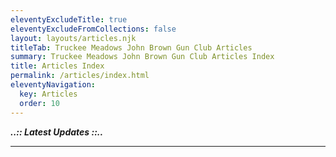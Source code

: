 ```yaml
---
eleventyExcludeTitle: true
eleventyExcludeFromCollections: false
layout: layouts/articles.njk
titleTab: Truckee Meadows John Brown Gun Club Articles
summary: Truckee Meadows John Brown Gun Club Articles Index
title: Articles Index
permalink: /articles/index.html
eleventyNavigation:
  key: Articles
  order: 10
---
```

***..:: Latest  Updates ::..***

<hr class="border-b-2 border-gray-900 w-48 mb-4" />
